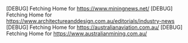 [DEBUG] Fetching Home for https://www.miningnews.net/
[DEBUG] Fetching Home for https://www.architectureanddesign.com.au/editorials/industry-news
[DEBUG] Fetching Home for https://australianaviation.com.au/
[DEBUG] Fetching Home for https://www.australianmining.com.au/
